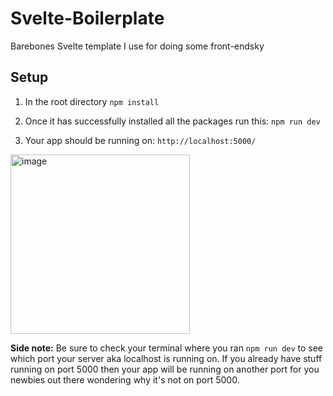 # Svelte-Boilerplate
Barebones Svelte template I use for doing some front-endsky

## Setup

1. In the root directory
`npm install`

2. Once it has successfully installed all the packages run this:
`npm run dev`

3. Your app should be running on:
`http://localhost:5000/`

<img width="287" alt="image" src="https://user-images.githubusercontent.com/30274018/123553369-a664f100-d72f-11eb-8580-43182dda6ee9.png">

**Side note:**
Be sure to check your terminal where you ran `npm run dev` to see which port your server aka localhost is running on. If you already have stuff running on port 5000 then your app will be running on another port for you newbies out there wondering why it's not on port 5000.
